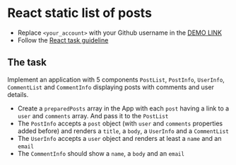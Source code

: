 # React static list of posts
- Replace `<your_account>` with your Github username in the
  [DEMO LINK](https://sTorba24.github.io/react_static-list-of-posts/)
- Follow the [React task guideline](https://github.com/mate-academy/react_task-guideline#react-tasks-guideline)

## The task
Implement an application with 5 components `PostList`, `PostInfo`, `UserInfo`, 
`CommentList` and `CommentInfo` displaying posts with comments and user details.

- Create a `preparedPosts` array in the App with each `post` having a link to a
  `user` and `comments` array. And pass it to the `PostList`
- The `PostInfo` accepts a `post` object (with `user` and `comments` 
  properties added before) and renders a `title`, a `body`, a `UserInfo` and a
  `CommentList`
- The `UserInfo` accepts a `user` object and renders at least a `name` and an
  `email`
- The `CommentInfo` should show a `name`, a `body` and an `email`
